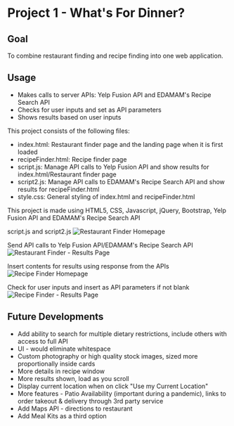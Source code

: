 # Project 1 - What's For Dinner?

## Goal 
To combine restaurant finding and recipe finding into one web application.

## Usage
* Makes calls to server APIs: Yelp Fusion API and EDAMAM's Recipe Search API
* Checks for user inputs and set as API parameters
* Shows results based on user inputs

This project consists of the following files:

* index.html: Restaurant finder page and the landing page when it is first loaded
* recipeFinder.html: Recipe finder page
* script.js: Manage API calls to Yelp Fusion API and show results for index.html/Restaurant finder page
* script2.js: Manage API calls to EDAMAM's Recipe Search API and show results for recipeFinder.html
* style.css: General styling of index.html and recipeFinder.html

This project is made using HTML5, CSS, Javascript, jQuery, Bootstrap, Yelp Fusion API and EDAMAM's Recipe Search API

script.js and script2.js
![Restaurant Finder Homepage](wfd1)

Send API calls to Yelp Fusion API/EDAMAM's Recipe Search API
![Restaurant Finder - Results Page](wfd2)

Insert contents for results using response from the APIs
![Recipe Finder Homepage](wfd3)

Check for user inputs and insert as API parameters if not blank
![Recipe Finder - Results Page](wfd4)

## Future Developments
* Add ability to search for multiple dietary restrictions, include others with access to full API
* UI - would eliminate whitespace
* Custom photography or high quality stock images, sized more proportionally inside cards
* More details in recipe window
* More results shown, load as you scroll
* Display current location when on click "Use my Current Location"
* More features - Patio Availability (important during a pandemic), links to order takeout & delivery through 3rd party service
* Add Maps API - directions to restaurant
* Add Meal Kits as a third option